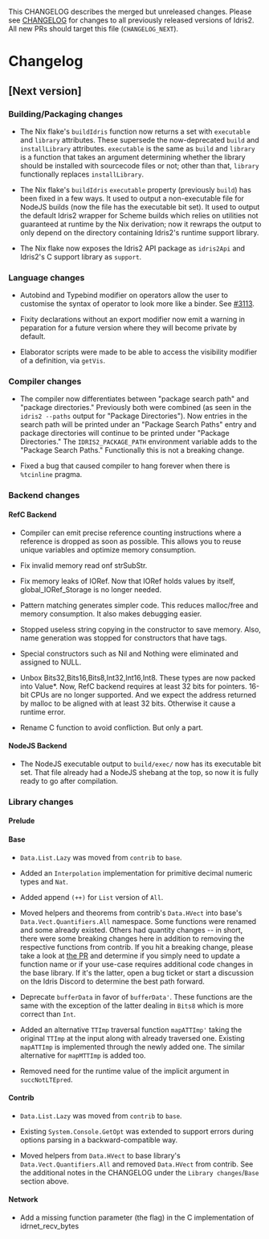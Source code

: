 
This CHANGELOG describes the merged but unreleased changes. Please see [CHANGELOG](./CHANGELOG.md) for changes to all previously released versions of Idris2. All new PRs should target this file (`CHANGELOG_NEXT`).

# Changelog

## [Next version]

### Building/Packaging changes

* The Nix flake's `buildIdris` function now returns a set with `executable` and
  `library` attributes. These supersede the now-deprecated `build` and
  `installLibrary` attributes. `executable` is the same as `build` and `library`
  is a function that takes an argument determining whether the library should be
  installed with sourcecode files or not; other than that, `library`
  functionally replaces `installLibrary`.

* The Nix flake's `buildIdris` `executable` property (previously `build`) has
  been fixed in a few ways. It used to output a non-executable file for NodeJS
  builds (now the file has the executable bit set). It used to output the
  default Idris2 wrapper for Scheme builds which relies on utilities not
  guaranteed at runtime by the Nix derivation; now it rewraps the output to only
  depend on the directory containing Idris2's runtime support library.

* The Nix flake now exposes the Idris2 API package as `idris2Api` and Idris2's
  C support library as `support`.

### Language changes

* Autobind and Typebind modifier on operators allow the user to
  customise the syntax of operator to look more like a binder.
  See [#3113](https://github.com/idris-lang/Idris2/issues/3113).

* Fixity declarations without an export modifier now emit a warning in peparation
  for a future version where they will become private by default.

* Elaborator scripts were made to be able to access the visibility modifier of a
  definition, via `getVis`.

### Compiler changes

* The compiler now differentiates between "package search path" and "package
  directories." Previously both were combined (as seen in the `idris2 --paths`
  output for "Package Directories"). Now entries in the search path will be
  printed under an "Package Search Paths" entry and package directories will
  continue to be printed under "Package Directories." The `IDRIS2_PACKAGE_PATH`
  environment variable adds to the "Package Search Paths." Functionally this is
  not a breaking change.

* Fixed a bug that caused compiler to hang forever when there is `%tcinline`
  pragma.

### Backend changes

#### RefC Backend

* Compiler can emit precise reference counting instructions where a reference
  is dropped as soon as possible. This allows you to reuse unique variables and
  optimize memory consumption.

* Fix invalid memory read onf strSubStr.

* Fix memory leaks of IORef. Now that IORef holds values by itself,
  global_IORef_Storage is no longer needed.

* Pattern matching generates simpler code. This reduces malloc/free and memory
  consumption. It also makes debugging easier.

* Stopped useless string copying in the constructor to save memory. Also, name
  generation was stopped for constructors that have tags.

* Special constructors such as Nil and Nothing were eliminated and assigned to
  NULL.

* Unbox Bits32,Bits16,Bits8,Int32,Int16,Int8. These types are now packed into
  Value*. Now, RefC backend requires at least 32 bits for pointers.
  16-bit CPUs are no longer supported. And we expect the address returned by
  malloc to be aligned with at least 32 bits. Otherwise it cause a runtime error.

* Rename C function to avoid confliction. But only a part.

#### NodeJS Backend

* The NodeJS executable output to `build/exec/` now has its executable bit set.
  That file already had a NodeJS shebang at the top, so now it is fully ready to
  go after compilation.

### Library changes

#### Prelude

#### Base

* `Data.List.Lazy` was moved from `contrib` to `base`.

* Added an `Interpolation` implementation for primitive decimal numeric types and `Nat`.

* Added append `(++)` for `List` version of `All`.

* Moved helpers and theorems from contrib's `Data.HVect` into base's
  `Data.Vect.Quantifiers.All` namespace. Some functions were renamed and some
  already existed. Others had quantity changes -- in short, there were some
  breaking changes here in addition to removing the respective functions from
  contrib. If you hit a breaking change, please take a look at
  [the PR](https://github.com/idris-lang/Idris2/pull/3191/files) and determine if you
  simply need to update a function name or if your use-case requires additional
  code changes in the base library. If it's the latter, open a bug ticket or
  start a discussion on the Idris Discord to determine the best path forward.

* Deprecate `bufferData` in favor of `bufferData'`. These functions are the same
  with the exception of the latter dealing in `Bits8` which is more correct than
  `Int`.

* Added an alternative `TTImp` traversal function `mapATTImp'` taking the original
  `TTImp` at the input along with already traversed one. Existing `mapATTImp` is
  implemented through the newly added one. The similar alternative for `mapMTTImp`
  is added too.

* Removed need for the runtime value of the implicit argument in `succNotLTEpred`.

#### Contrib

* `Data.List.Lazy` was moved from `contrib` to `base`.

* Existing `System.Console.GetOpt` was extended to support errors during options
  parsing in a backward-compatible way.

* Moved helpers from `Data.HVect` to base library's `Data.Vect.Quantifiers.All`
  and removed `Data.HVect` from contrib. See the additional notes in the
  CHANGELOG under the `Library changes`/`Base` section above.

#### Network

* Add a missing function parameter (the flag) in the C implementation of idrnet_recv_bytes
